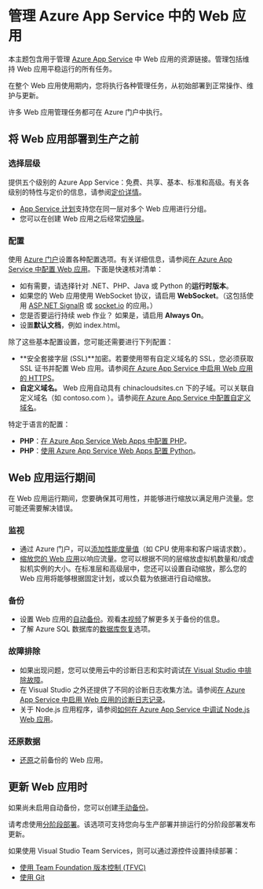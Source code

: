 <properties 
	pageTitle="管理 Azure App Service 中的 Web 应用" 
	description="用于管理 Azure App Service 中 Web 应用的资源链接。" 
	services="app-service\web" 
	documentationCenter="" 
	authors="erikre" 
	manager="wpickett" 
	editor=""/>

<tags
	ms.service="app-service-web"
	ms.date="04/27/2016"
	wacn.date=""/>

# 管理 Azure App Service 中的 Web 应用

本主题包含用于管理 [Azure App Service](/documentation/services/web-sites/) 中 Web 应用的资源链接。管理包括维持 Web 应用平稳运行的所有任务。

在整个 Web 应用使用期内，您将执行各种管理任务，从初始部署到正常操作、维护与更新。

许多 Web 应用管理任务都可在 Azure 门户中执行。

## 将 Web 应用部署到生产之前

### 选择层级

提供五个级别的 Azure App Service：免费、共享、基本、标准和高级。有关各级别的特性与定价的信息，请参阅[定价详情](/pricing/details/app-service/)。

- [App Service 计划](/documentation/articles/azure-web-sites-web-hosting-plans-in-depth-overview/)支持您在同一层对多个 Web 应用进行分组。
- 您可以在创建 Web 应用之后经常[切换层](/documentation/articles/web-sites-scale/)。

### 配置

使用 [Azure 门户](https://portal.azure.cn/)设置各种配置选项。有关详细信息，请参阅[在 Azure App Service 中配置 Web 应用](/documentation/articles/web-sites-configure/)。下面是快速核对清单：

- 如有需要，请选择针对 .NET、PHP、Java 或 Python 的**运行时版本**。
- 如果您的 Web 应用使用 WebSocket 协议，请启用 **WebSocket**。（这包括使用 [ASP.NET SignalR](http://www.asp.net/signalr) 或 [socket.io](/documentation/articles/web-sites-nodejs-chat-app-socketio/) 的应用。）
- 您是否要运行持续 web 作业？ 如果是，请启用 **Always On**。
- 设置**默认文档**，例如 index.html。

除了这些基本配置设置，您可能还需要进行下列配置：

- **安全套接字层 (SSL)**加密。若要使用带有自定义域名的 SSL，您必须获取 SSL 证书并配置 Web 应用。请参阅[在 Azure App Service 中启用 Web 应用的 HTTPS](/documentation/articles/web-sites-configure-ssl-certificate/)。
- **自定义域名。** Web 应用自动具有 chinacloudsites.cn 下的子域。可以关联自定义域名（如 contoso.com ）。请参阅[在 Azure App Service 中配置自定义域名](/documentation/articles/web-sites-custom-domain-name/)。

特定于语言的配置：

- **PHP**：[在 Azure App Service Web Apps 中配置 PHP](/documentation/articles/web-sites-php-configure/)。
- **PHP**：[使用 Azure App Service Web Apps 配置 Python](/documentation/articles/web-sites-python-configure/)。


## Web 应用运行期间

在 Web 应用运行期间，您要确保其可用性，并能够进行缩放以满足用户流量。您可能还需要解决错误。

### 监视

- 通过 Azure 门户，可以[添加性能度量值](/documentation/articles/web-sites-monitor/)（如 CPU 使用率和客户端请求数）。
- [缩放您的 Web 应用](/documentation/articles/web-sites-scale/)以响应流量。您可以根据不同的层缩放虚拟机数量和/或虚拟机实例的大小。在标准层和高级层中，您还可以设置自动缩放，那么您的 Web 应用将能够根据固定计划，或以负载为依据进行自动缩放。
 
### 备份

- 设置 Web 应用的[自动备份](/documentation/articles/web-sites-backup/)。观看[本视频](https://azure.microsoft.com/documentation/videos/azure-websites-automatic-and-easy-backup/)了解更多关于备份的信息。
- 了解 Azure SQL 数据库的[数据库恢复](/documentation/articles/sql-database-business-continuity/)选项。

### 故障排除

- 如果出现问题，您可以使用云中的诊断日志和实时调试[在 Visual Studio 中排除故障](/documentation/articles/web-sites-dotnet-troubleshoot-visual-studio/#remotedebug)。
- 在 Visual Studio 之外还提供了不同的诊断日志收集方法。请参阅[在 Azure App Service 中启用 Web 应用的诊断日志记录](/documentation/articles/web-sites-enable-diagnostic-log/)。
- 关于 Node.js 应用程序，请参阅[如何在 Azure App Service 中调试 Node.js Web 应用](/documentation/articles/web-sites-nodejs-debug/)。

### 还原数据

- [还原](/documentation/articles/web-sites-restore/)之前备份的 Web 应用。


## 更新 Web 应用时

如果尚未启用自动备份，您可以创建[手动备份](/documentation/articles/web-sites-backup/)。

请考虑使用[分阶段部署](/documentation/articles/web-sites-staged-publishing/)。该选项可支持您向与生产部署并排运行的分阶段部署发布更新。

如果使用 Visual Studio Team Services，则可以通过源控件设置持续部署：

- [使用 Team Foundation 版本控制 (TFVC)](/documentation/articles/cloud-services-continuous-delivery-use-vso/)
- [使用 Git](/documentation/articles/cloud-services-continuous-delivery-use-vso-git/)
 
<!-- Anchors. -->

[Before you deploy your site to production]: #before-you-deploy-your-site-to-production
[While your website is running]: #while-your-website-is-running
[When you update your website]: #when-you-update-your-website

  

<!---HONumber=Mooncake_0919_2016-->